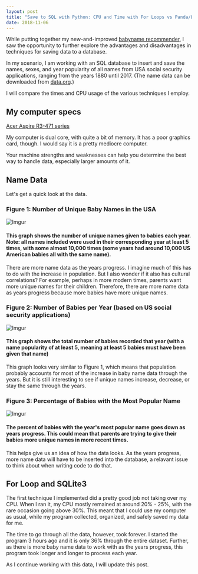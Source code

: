 ```yaml
---
layout: post
title: "Save to SQL with Python: CPU and Time with For Loops vs Panda/Lambda"
date: 2018-11-06
---
```


While putting together my new-and-improved <a href="/2018/11/05/updated-babyname-recommender.html">babyname recommender</a>, I saw the opportunity to further explore the advantages and disadvantages in techniques for saving data to a database. 

In my scenario, I am working with an SQL database to insert and save the names, sexes, and year popularity of all names from USA social security applications, ranging from the years 1880 until 2017. (The name data can be downloaded from <a href="https://catalog.data.gov/dataset/baby-names-from-social-security-card-applications-national-level-data">data.org</a>.)

I will compare the times and CPU usage of the various techniques I employ.

## My computer specs

<a href="https://www.cnet.com/products/acer-aspire-r-14-r3-471t-54t1-14-core-i5-4210u-6-gb-ram-1-tb-hdd/specs/">Acer Aspire R3-471 series</a>

My computer is dual core, with quite a bit of memory. It has a poor graphics card, though. I would say it is a pretty mediocre computer. 

Your machine strengths and weaknesses can help you determine the best way to handle data, especially larger amounts of it. 

## Name Data

Let's get a quick look at the data. 

### Figure 1: Number of Unique Baby Names in the USA
![Imgur](https://i.imgur.com/BpF9BdM.png)
#### This graph shows the number of unique names given to babies each year. Note: all names included were used in their corresponding year at least 5 times, with some almost 10,000 times (some years had around 10,000 US American babies all with the same name). 

There are more name data as the years progress. I imagine much of this has to do with the increase in population. But I also wonder if it also has cultural correlations? For example, perhaps in more modern times, parents want more unique names for their children. Therefore, there are more name data as years progress because more babies have more unique names.

### Figure 2: Number of Babies per Year (based on US social security applications)
![Imgur](https://i.imgur.com/rIzca6f.png)
#### This graph shows the total number of babies recorded that year (with a name popularity of at least 5, meaning at least 5 babies must have been given that name)

This graph looks very similar to Figure 1, which means that population probably accounts for most of the increase in baby name data through the years. But it is still interesting to see if unique names increase, decrease, or stay the same through the years.

### Figure 3: Percentage of Babies with the Most Popular Name
![Imgur](https://i.imgur.com/kbgoxXs.png)
#### The percent of babies with the year's most popular name goes down as years progress. This could mean that parents are trying to give their babies more unique names in more recent times. 

This helps give us an idea of how the data looks. As the years progress, more name data will have to be inserted into the database, a relavant issue to think about when writing code to do that. 


## For Loop and SQLite3

The first technique I implemented did a pretty good job not taking over my CPU. When I ran it, my CPU mostly remained at around 20% - 25%, with the rare occasion going above 30%. This meant that I could use my computer as usual, while my program collected, organized, and safely saved my data for me. 

The time to go through all the data, however, took forever. I started the program 3 hours ago and it is only 36% through the entire dataset. Further, as there is more baby name data to work with as the years progress, this program took longer and longer to process each year.

As I continue working with this data, I will update this post. 
